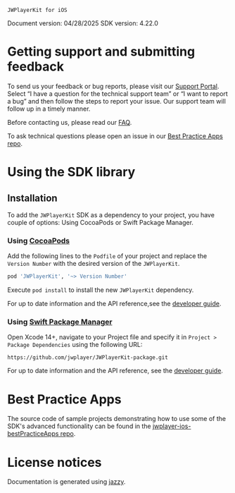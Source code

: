 ~~~~~~~~~~~~~~~~~~~~~~~~~~~~~~~~~
JWPlayerKit for iOS
~~~~~~~~~~~~~~~~~~~~~~~~~~~~~~~~~

Document version: 04/28/2025
SDK version: 4.22.0

Getting support and submitting feedback
=======================================

To send us your feedback or bug reports, please visit our  [Support 
Portal](https://support.jwplayer.com/submit-support-case). Select “I have 
a question for the technical support team” or “I want to report a bug” and 
then follow the steps to report your issue. Our support team will follow 
up in a timely manner.

Before contacting us, please read our 
[FAQ](http://support.jwplayer.com/customer/portal/articles/2022900-ios-sdk-faq).

To ask technical questions please open an issue in our [Best Practice Apps 
repo](https://github.com/jwplayer/jwplayer-ios-bestPracticeApps).

Using the SDK library
=====================

## Installation
To add the `JWPlayerKit` SDK as a dependency to your project, you have 
couple of options: Using CocoaPods or Swift Package Manager.

### Using [CocoaPods](https://cocoapods.org/)
Add the following lines to the `Podfile` of your project and replace the 
`Version Number` with the desired version of the `JWPlayerKit`.

```ruby
pod 'JWPlayerKit', '~> Version Number'
```

Execute `pod install` to install the new `JWPlayerKit` dependency.

For up to date information and the API reference,see the [developer 
guide](https://docs.jwplayer.com/players/docs/ios-add-the-sdk#cocoapods).

### Using [Swift Package Manager](https://www.swift.org/package-manager/)
Open Xcode 14+, navigate to your Project file and specify it in `Project > 
Package Dependencies` using the following URL:

```
https://github.com/jwplayer/JWPlayerKit-package.git
```

For up to date information and the API reference, see the [developer 
guide](https://docs.jwplayer.com/players/docs/ios-add-the-sdk#swift-package-manager).

Best Practice Apps
==================

The source code of sample projects demonstrating how to use some of the 
SDK's advanced functionality can be found in the 
[jwplayer-ios-bestPracticeApps 
repo](https://github.com/jwplayer/jwplayer-ios-bestPracticeApps).

License notices
===============
Documentation is generated using [jazzy](https://github.com/realm/jazzy).

